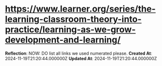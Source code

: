 # https://www.learner.org/series/the-learning-classroom-theory-into-practice/learning-as-we-grow-development-and-learning/

**Reflection**: NOW: DO list all links we used numerated please.
**Created At**: 2024-11-19T21:20:44.000000Z
**Updated At**: 2024-11-19T21:20:44.000000Z

